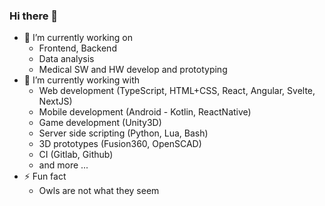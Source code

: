 ### Hi there 👀

- 🔭 I’m currently working on 
  -  Frontend, Backend
  -  Data analysis
  -  Medical SW and HW develop and prototyping
- 🌲 I’m currently working with 
  - Web development (TypeScript, HTML+CSS, React, Angular, Svelte, NextJS)
  - Mobile development (Android - Kotlin, ReactNative) 
  - Game development (Unity3D)
  - Server side scripting (Python, Lua, Bash)
  - 3D prototypes (Fusion360, OpenSCAD)
  - CI (Gitlab, Github)
  - and more ...
- ⚡ Fun fact
  - Owls are not what they seem
